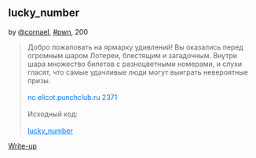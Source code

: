 ## lucky_number
by [@cornael](https://t.me/cornael), [#pwn](/README.md#pwn), 200

> Добро пожаловать на ярмарку удивлений! Вы оказались перед огромным шаром Лотереи, блестящим и загадочным. Внутри шара множество билетов с разноцветными номерами, и слухи гласят, что самые удачливые люди могут выиграть невероятные призы.<br><br><span style="color:#0077FF;"> nc elicot.punchclub.ru 2371 </span><br><br>Исходный код:<br><br><a style="color:#0077FF" href="lucky_number" download>lucky_number</a>


[Write-up](WRITEUP.md)